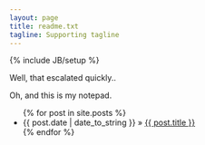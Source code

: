 ```yaml
---
layout: page
title: readme.txt
tagline: Supporting tagline
---
```

{% include JB/setup %}

Well, that escalated quickly..

<!---"Deadlisting reverse engineering, as +ORC calls it, is a slow 'puzzle solving' process: the intellectual challenge can be extremely interesting."

## idaq.exe
-->

Oh, and this is my notepad.

<ul class="posts">
  {% for post in site.posts %}
    <li><span>{{ post.date | date_to_string }}</span> &raquo; <a href="{{ BASE_PATH }}{{ post.url }}">{{ post.title }}</a></li>
  {% endfor %}
</ul>

<!--
## Happy Deadlisting!
-->

